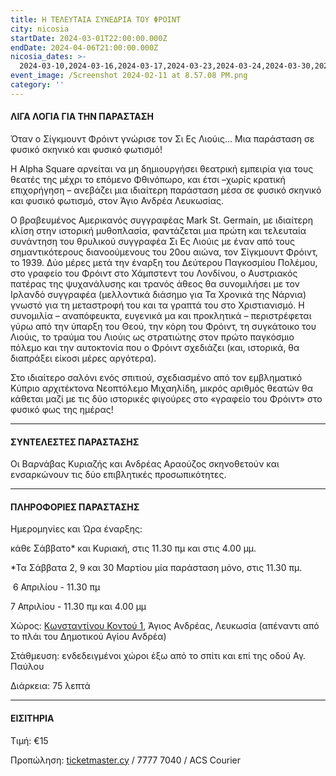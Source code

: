 ```yaml
---
title: Η ΤΕΛΕΥΤΑΙΑ ΣΥΝΕΔΡΙΑ ΤΟΥ ΦΡΟΙΝΤ
city: nicosia
startDate: 2024-03-01T22:00:00.000Z
endDate: 2024-04-06T21:00:00.000Z
nicosia_dates: >-
  2024-03-10,2024-03-16,2024-03-17,2024-03-23,2024-03-24,2024-03-30,2024-03-31,2024-04-6,2024-04-7
event_image: /Screenshot 2024-02-11 at 8.57.08 PM.png
category: ''
---
```


#### ΛΙΓΑ ΛΟΓΙΑ ΓΙΑ ΤΗΝ ΠΑΡΑΣΤΑΣΗ

Όταν ο Σίγκμουντ Φρόιντ γνώρισε τον Σι Ες Λιούις… Μια παράσταση σε φυσικό σκηνικό και φυσικό φωτισμό!

Η Alpha Square αρνείται να μη δημιουργήσει θεατρική εμπειρία για τους θεατές της μέχρι το επόμενο Φθινόπωρο, και έτσι –χωρίς κρατική επιχορήγηση – ανεβάζει μια ιδιαίτερη παράσταση μέσα σε φυσικό σκηνικό και φυσικό φωτισμό, στον Άγιο Ανδρέα Λευκωσίας.

Ο βραβευμένος Αμερικανός συγγραφέας Mark St. Germain, με ιδιαίτερη κλίση στην ιστορική μυθοπλασία, φαντάζεται μια πρώτη και τελευταία συνάντηση του θρυλικού συγγραφέα Σι Ες Λιούις με έναν από τους σημαντικότερους διανοούμενους του 20ου αιώνα, τον Σίγκμουντ Φρόιντ, το 1939.
Δύο μέρες μετά την έναρξη του Δεύτερου Παγκοσμίου Πολέμου, στο γραφείο του
Φρόιντ στο Χάμπστεντ του Λονδίνου, ο Αυστριακός πατέρας της ψυχανάλυσης και
τρανός άθεος θα συνομιλήσει με τον Ιρλανδό συγγραφέα (μελλοντικά διάσημο για Τα
Χρονικά της Νάρνια) γνωστό για τη μεταστροφή του και τα γραπτά του στο
Χριστιανισμό. Η συνομιλία – αναπόφευκτα, ευγενικά μα και προκλητικά –
περιστρέφεται γύρω από την ύπαρξη του Θεού, την κόρη του Φρόιντ, τη συγκάτοικο
του Λιούις, το τραύμα του Λιούις ως στρατιώτης στον πρώτο παγκόσμιο πόλεμο και
την αυτοκτονία που ο Φρόιντ σχεδιάζει (και, ιστορικά, θα διαπράξει είκοσι μέρες
αργότερα).

Στο ιδιαίτερο σαλόνι ενός σπιτιού, σχεδιασμένο από τον εμβληματικό Κύπριο αρχιτέκτονα Νεοπτόλεμο Μιχαηλίδη, μικρός αριθμός θεατών θα κάθεται μαζί με τις δύο ιστορικές φιγούρες στο «γραφείο του Φρόιντ» στο φυσικό φως της ημέρας!

***

#### ΣΥΝΤΕΛΕΣΤΕΣ ΠΑΡΑΣΤΑΣΗΣ

Οι Βαρνάβας Κυριαζής και Ανδρέας Αραούζος σκηνοθετούν και ενσαρκώνουν τις δύο επιβλητικές προσωπικότητες.

***

#### ΠΛΗΡΟΦΟΡΙΕΣ ΠΑΡΑΣΤΑΣΗΣ

Ημερομηνίες και Ώρα έναρξης:  

κάθε Σάββατο\* και Κυριακή, στις 11.30 πμ και στις 4.00 μμ.

\*Τα Σάββατα 2, 9 και 30 Μαρτίου μία παράσταση μόνο, στις 11.30 πμ.

 6 Απριλίου - 11.30 πμ

7 Απριλίου - 11.30 πμ και 4.00 μμ

Χώρος: [Κωνσταντίνου Κοντού 1](https://www.google.com/maps/place/Konstantinou+Kontou,+Nicosia,+Cyprus/@35.1747292,33.344568,17z/data=!3m1!4b1!4m6!3m5!1s0x14de10ace1685511:0x25266bcccb3646e5!8m2!3d35.1747248!4d33.3471429!16s%2Fg%2F11h54zybrd?entry=ttu), Άγιος Ανδρέας, Λευκωσία (απέναντι από το πλάι του Δημοτικού Αγίου Ανδρέα)

Στάθμευση:  ενδεδειγμένοι χώροι έξω από το σπίτι και επί της οδού Αγ. Παύλου

Διάρκεια: 75 λεπτά

***

#### ΕΙΣΙΤΗΡΙΑ

Τιμή: €15

Προπώληση: [ticketmaster.cy](https://www.ticketmaster.cy/showEventInformation.html?idEvent=4522) / 7777 7040 / ACS Courier
